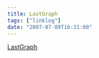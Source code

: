 ```yaml
---
title: LastGraph
tags: ["linklog"]
date: "2007-07-09T16:31:00"
---
```


[LastGraph](http://www.aeracode.org/projects/lastgraph/)
